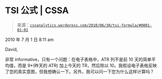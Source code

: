 <!--yml

category: 未分类

date: 2024-05-12 18:22:22

-->

# TSI 公式 | CSSA

> 来源：[`cssanalytics.wordpress.com/2010/06/30/tsi-formula/#0001-01-01`](https://cssanalytics.wordpress.com/2010/06/30/tsi-formula/#0001-01-01)

2010 年 7 月 1 日 8:11 am

David,

非常 informative，只有一个问题：在电子表格中，ATR 列不是前 10 天的简单平均值，而是 9*(昨天的 ATR) 加上今天的 TR，然后除以 10。我假设电子表格反映了您的真实意图，但我想确认一下。另外，我可以问一下您为什么这样计算吗？
